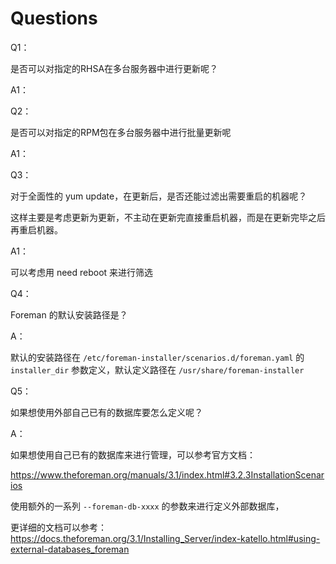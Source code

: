 # Questions





Q1：

是否可以对指定的RHSA在多台服务器中进行更新呢？

A1：



Q2：

是否可以对指定的RPM包在多台服务器中进行批量更新呢

A1：



Q3：

对于全面性的 yum update，在更新后，是否还能过滤出需要重启的机器呢？

这样主要是考虑更新为更新，不主动在更新完直接重启机器，而是在更新完毕之后再重启机器。

A1：

可以考虑用 need reboot 来进行筛选



Q4：

Foreman 的默认安装路径是？

A：

默认的安装路径在 `/etc/foreman-installer/scenarios.d/foreman.yaml` 的 `installer_dir` 参数定义，默认定义路径在 `/usr/share/foreman-installer`



Q5：

如果想使用外部自己已有的数据库要怎么定义呢？

A：

如果想使用自己已有的数据库来进行管理，可以参考官方文档：

https://www.theforeman.org/manuals/3.1/index.html#3.2.3InstallationScenarios

使用额外的一系列 `--foreman-db-xxxx` 的参数来进行定义外部数据库，

更详细的文档可以参考：https://docs.theforeman.org/3.1/Installing_Server/index-katello.html#using-external-databases_foreman

